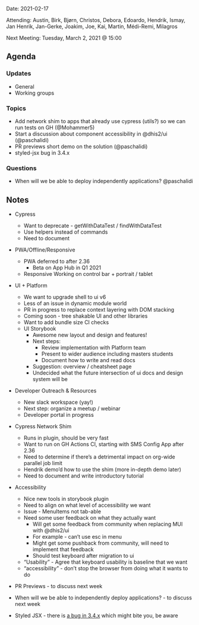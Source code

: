 Date: 2021-02-17

Attending: Austin, Birk, Bjørn, Christos, Debora, Edoardo, Hendrik, Ismay, Jan Henrik, Jan-Gerke, Joakim, Joe, Kai, Martin, Médi-Remi, Milagros

Next Meeting: Tuesday, March 2, 2021 @ 15:00

## Agenda

### Updates
- General
- Working groups

### Topics
- Add network shim to apps that already use cypress (utils?) so we can run tests on GH (@Mohammer5)
- Start a discussion about component accessibility in @dhis2/ui (@paschalidi)
- PR previews short demo on the solution (@paschalidi)
- styled-jsx bug in 3.4.x

### Questions
- When will we be able to deploy independently applications? @paschalidi

## Notes


* Cypress
    * Want to deprecate - getWithDataTest / findWithDataTest
    * Use helpers instead of commands
    * Need to document
* PWA/Offline/Responsive
    * PWA deferred to after 2.36
        * Beta on App Hub in Q1 2021
    * Responsive Working on control bar + portrait / tablet
* UI + Platform
    * We want to upgrade shell to ui v6
    * Less of an issue in dynamic module world
    * PR in progress to replace context layering with DOM stacking
    * Coming soon - tree shakable UI and other libraries
    * Want to add bundle size CI checks
    * UI Storybook
        * Awesome new layout and design and features!
        * Next steps:
            * Review implementation with Platform team
            * Present to wider audience including masters students
            * Document how to write and read docs
        * Suggestion: overview / cheatsheet page
        * Undecided what the future intersection of ui docs and design system will be
* Developer Outreach & Resources
    * New slack workspace (yay!)
    * Next step: organize a meetup / webinar
    * Developer portal in progress

* Cypress Network Shim
    * Runs in plugin, should be very fast
    * Want to run on GH Actions CI, starting with SMS Config App after 2.36
    * Need to determine if there’s a detrimental impact on org-wide parallel job limit
    * Hendrik demo’d how to use the shim (more in-depth demo later)
    * Need to document and write introductory tutorial
* Accessibility
    * Nice new tools in storybook plugin
    * Need to align on what level of accessibility we want
    * Issue - MenuItems not tab-able
    * Need some user feedback on what they actually want
        * Will get some feedback from community when replacing MUI with @dhis2/ui
        * For example - can’t use esc in menu
        * Might get some pushback from community, will need to implement that feedback
        * Should test keyboard after migration to ui
    * “Usability” - Agree that keyboard usability is baseline that we want
    *  “accessibility” - don’t stop the browser from doing what it wants to do
* PR Previews - to discuss next week
* When will we be able to independently deploy applications? - to discuss next week
* Styled JSX - there is [a bug in 3.4.x](https://github.com/vercel/styled-jsx/issues/695) which might bite you, be aware
